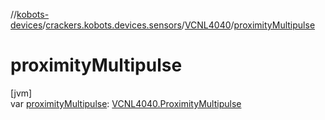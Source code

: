 //[kobots-devices](../../../index.md)/[crackers.kobots.devices.sensors](../index.md)/[VCNL4040](index.md)/[proximityMultipulse](proximity-multipulse.md)

# proximityMultipulse

[jvm]\
var [proximityMultipulse](proximity-multipulse.md): [VCNL4040.ProximityMultipulse](-proximity-multipulse/index.md)
